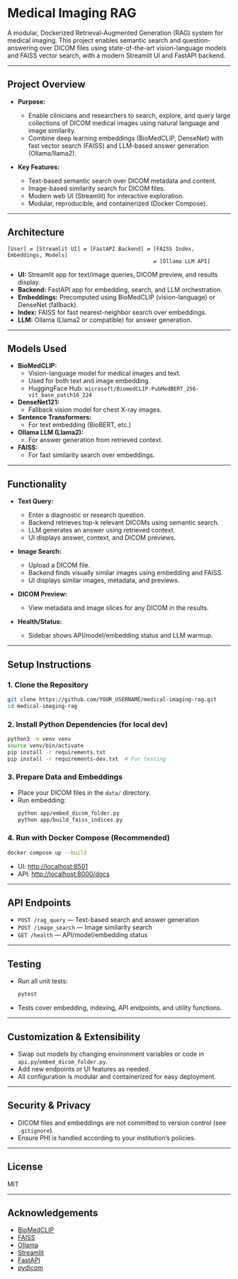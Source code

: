 # Medical Imaging RAG

A modular, Dockerized Retrieval-Augmented Generation (RAG) system for medical imaging. This project enables semantic search and question-answering over DICOM files using state-of-the-art vision-language models and FAISS vector search, with a modern Streamlit UI and FastAPI backend.

---

## **Project Overview**

- **Purpose:**
  - Enable clinicians and researchers to search, explore, and query large collections of DICOM medical images using natural language and image similarity.
  - Combine deep learning embeddings (BioMedCLIP, DenseNet) with fast vector search (FAISS) and LLM-based answer generation (Ollama/llama2).

- **Key Features:**
  - Text-based semantic search over DICOM metadata and content.
  - Image-based similarity search for DICOM files.
  - Modern web UI (Streamlit) for interactive exploration.
  - Modular, reproducible, and containerized (Docker Compose).

---

## **Architecture**

```
[User] ⇄ [Streamlit UI] ⇄ [FastAPI Backend] ⇄ [FAISS Index, Embeddings, Models]
                                              ⇄ [Ollama LLM API]
```

- **UI:** Streamlit app for text/image queries, DICOM preview, and results display.
- **Backend:** FastAPI app for embedding, search, and LLM orchestration.
- **Embeddings:** Precomputed using BioMedCLIP (vision-language) or DenseNet (fallback).
- **Index:** FAISS for fast nearest-neighbor search over embeddings.
- **LLM:** Ollama (Llama2 or compatible) for answer generation.

---

## **Models Used**

- **BioMedCLIP:**
  - Vision-language model for medical images and text.
  - Used for both text and image embedding.
  - HuggingFace Hub: `microsoft/BiomedCLIP-PubMedBERT_256-vit_base_patch16_224`
- **DenseNet121:**
  - Fallback vision model for chest X-ray images.
- **Sentence Transformers:**
  - For text embedding (BioBERT, etc.)
- **Ollama LLM (Llama2):**
  - For answer generation from retrieved context.
- **FAISS:**
  - For fast similarity search over embeddings.

---

## **Functionality**

- **Text Query:**
  - Enter a diagnostic or research question.
  - Backend retrieves top-k relevant DICOMs using semantic search.
  - LLM generates an answer using retrieved context.
  - UI displays answer, context, and DICOM previews.

- **Image Search:**
  - Upload a DICOM file.
  - Backend finds visually similar images using embedding and FAISS.
  - UI displays similar images, metadata, and previews.

- **DICOM Preview:**
  - View metadata and image slices for any DICOM in the results.

- **Health/Status:**
  - Sidebar shows API/model/embedding status and LLM warmup.

---

## **Setup Instructions**

### 1. **Clone the Repository**
```bash
git clone https://github.com/YOUR_USERNAME/medical-imaging-rag.git
cd medical-imaging-rag
```

### 2. **Install Python Dependencies (for local dev)**
```bash
python3 -m venv venv
source venv/bin/activate
pip install -r requirements.txt
pip install -r requirements-dev.txt  # For testing
```

### 3. **Prepare Data and Embeddings**
- Place your DICOM files in the `data/` directory.
- Run embedding:
  ```bash
  python app/embed_dicom_folder.py
  python app/build_faiss_indices.py
  ```

### 4. **Run with Docker Compose (Recommended)**
```bash
docker compose up --build
```
- UI: [http://localhost:8501](http://localhost:8501)
- API: [http://localhost:8000/docs](http://localhost:8000/docs)

---

## **API Endpoints**

- `POST /rag_query` — Text-based search and answer generation
- `POST /image_search` — Image similarity search
- `GET /health` — API/model/embedding status

---

## **Testing**

- Run all unit tests:
  ```bash
  pytest
  ```
- Tests cover embedding, indexing, API endpoints, and utility functions.

---

## **Customization & Extensibility**
- Swap out models by changing environment variables or code in `api.py`/`embed_dicom_folder.py`.
- Add new endpoints or UI features as needed.
- All configuration is modular and containerized for easy deployment.

---

## **Security & Privacy**
- DICOM files and embeddings are not committed to version control (see `.gitignore`).
- Ensure PHI is handled according to your institution’s policies.

---

## **License**
MIT

---

## **Acknowledgements**
- [BioMedCLIP](https://huggingface.co/microsoft/BiomedCLIP-PubMedBERT_256-vit_base_patch16_224)
- [FAISS](https://github.com/facebookresearch/faiss)
- [Ollama](https://ollama.com/)
- [Streamlit](https://streamlit.io/)
- [FastAPI](https://fastapi.tiangolo.com/)
- [pydicom](https://pydicom.github.io/) 